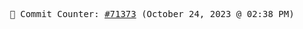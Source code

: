 <p align="center">
    <samp>
        📮 Commit Counter: <a href="https://github.com/Javascript-void0/Javascript-void0/commits/main">#71373</a> (October 24, 2023 @ 02:38 PM)
    </samp>
</p>